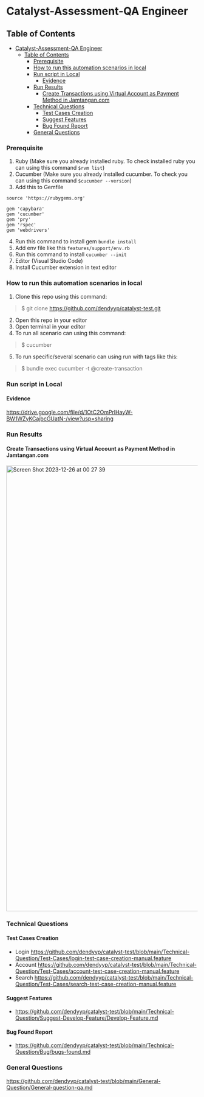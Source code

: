 # Catalyst-Assessment-QA Engineer

## Table of Contents
- [Catalyst-Assessment-QA Engineer](#catalyst-assessment-qa-engineer)
  - [Table of Contents](#table-of-contents)
    - [Prerequisite](#prerequisite)
    - [How to run this automation scenarios in local](#how-to-run-this-automation-scenarios-in-local)
    - [Run script in Local](#run-script-in-local)
      - [Evidence](#evidence)
    - [Run Results](#run-results)
      - [Create Transactions using Virtual Account as Payment Method in Jamtangan.com](#create-transactions-using-virtual-account-as-payment-method-in-jamtangancom)
    - [Technical Questions](#technical-questions)
      - [Test Cases Creation](#test-cases-creation)
      - [Suggest Features](#suggest-features)
      - [Bug Found Report](#bug-found-report)
    - [General Questions](#general-questions)

### Prerequisite
1. Ruby (Make sure you already installed ruby. To check installed ruby you can using this command `$rvm list`)
2. Cucumber (Make sure you already installed cucumber. To check you can using this command `$cucumber --version`)
3. Add this to Gemfile 
```
source 'https://rubygems.org'

gem 'capybara'
gem 'cucumber'
gem 'pry'
gem 'rspec'
gem 'webdrivers'
``` 
4. Run this command to install gem
```bundle install```
5. Add env file like this ```features/support/env.rb```
6. Run this command to install
```cucumber --init```
7. Editor (Visual Studio Code)
8. Install Cucumber extension in text editor

### How to run this automation scenarios in local
1. Clone this repo using this command:
>$ git clone https://github.com/dendyyp/catalyst-test.git
2. Open this repo in your editor
3. Open terminal in your editor
4. To run all scenario can using this command:
>$ cucumber
5. To run specific/several scenario can using run with tags like this:
>$ bundle exec cucumber -t @create-transaction

### Run script in Local

#### Evidence
https://drive.google.com/file/d/1OtC2OmPrlHayW-BW1WZyKCajbcGUatN-/view?usp=sharing

### Run Results

#### Create Transactions using Virtual Account as Payment Method in Jamtangan.com
<img width="1172" alt="Screen Shot 2023-12-26 at 00 27 39" src="https://github.com/dendyyp/catalyst-test/assets/45061250/ad231b53-57c1-4db7-9ff2-9de01c70d765">

### Technical Questions
#### Test Cases Creation
- Login
  https://github.com/dendyyp/catalyst-test/blob/main/Technical-Question/Test-Cases/login-test-case-creation-manual.feature
- Account
  https://github.com/dendyyp/catalyst-test/blob/main/Technical-Question/Test-Cases/account-test-case-creation-manual.feature
- Search
  https://github.com/dendyyp/catalyst-test/blob/main/Technical-Question/Test-Cases/search-test-case-creation-manual.feature
#### Suggest Features
- https://github.com/dendyyp/catalyst-test/blob/main/Technical-Question/Suggest-Develop-Feature/Develop-Feature.md
#### Bug Found Report
- https://github.com/dendyyp/catalyst-test/blob/main/Technical-Question/Bug/bugs-found.md

### General Questions
https://github.com/dendyyp/catalyst-test/blob/main/General-Question/General-question-qa.md
  






